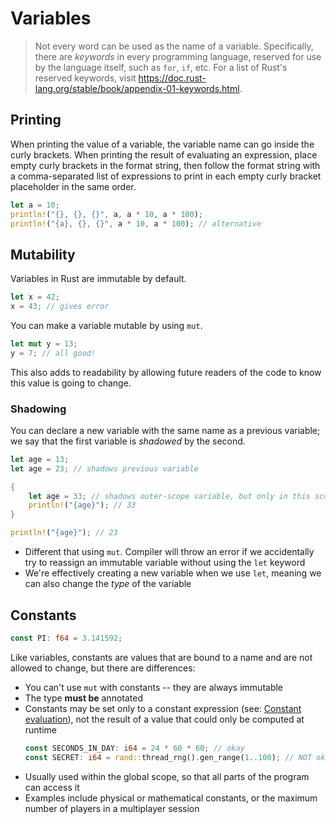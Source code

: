 # Variables

> Not every word can be used as the name of a variable. Specifically,
> there are _keywords_ in every programming language, reserved for use
> by the language itself, such as `for`, `if`, etc. For a list of Rust's
> reserved keywords, visit
> https://doc.rust-lang.org/stable/book/appendix-01-keywords.html.

## Printing
When printing the value of a variable, the variable name can go inside
the curly brackets. When printing the result of evaluating an expression,
place empty curly brackets in the format string, then follow the format
string with a comma-separated list of expressions to print in each empty
curly bracket placeholder in the same order.
```rust
let a = 10;
println!("{}, {}, {}", a, a * 10, a * 100);
println!("{a}, {}, {}", a * 10, a * 100); // alternative
```

## Mutability
Variables in Rust are immutable by default.
```rust
let x = 42;
x = 43; // gives error
```

You can make a variable mutable by using `mut`.
```rust
let mut y = 13;
y = 7; // all good!
```
This also adds to readability by allowing future readers
of the code to know this value is going to change.

### Shadowing
You can declare a new variable with the same name as a
previous variable; we say that the first variable is _shadowed_
by the second.
```rust
let age = 13;
let age = 23; // shadows previous variable

{
    let age = 33; // shadows outer-scope variable, but only in this scope
    println!("{age}"); // 33
}

println!("{age}"); // 23
```

- Different that using `mut`. Compiler will throw an error if we accidentally try to reassign an immutable variable without using the `let` keyword
-  We're effectively creating a new variable when we use `let`, meaning
we can also change the _type_ of the variable

## Constants
```rust
const PI: f64 = 3.141592;
```

Like variables, constants are values that are bound to a
name and are not allowed to change, but there are differences:

- You can't use `mut` with constants -- they are always immutable
- The type **must be** annotated
- Constants may be set only to a constant expression (see: [Constant evaluation](https://doc.rust-lang.org/reference/const_eval.html)), not the result of a value that could only be computed at runtime
    ```rust
    const SECONDS_IN_DAY: i64 = 24 * 60 * 60; // okay
    const SECRET: i64 = rand::thread_rng().gen_range(1..100); // NOT okay
    ```
- Usually used within the global scope, so that all parts of the program can access it
- Examples include physical or mathematical constants, or the maximum
number of players in a multiplayer session

